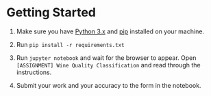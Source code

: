 # Getting Started

1. Make sure you have [Python 3.x](https://www.python.org/downloads/) and [pip](https://pip.pypa.io/en/stable/installing/) installed on your machine.

2. Run `pip install -r requirements.txt`

3. Run `jupyter notebook` and wait for the browser to appear. Open `[ASSIGNMENT] Wine Quality Classification` and read through the instructions.

4. Submit your work and your accuracy to the form in the notebook.

